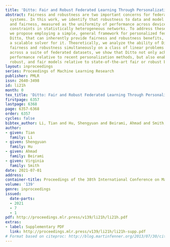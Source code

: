 ```yaml
---
title: 'Ditto: Fair and Robust Federated Learning Through Personalization'
abstract: Fairness and robustness are two important concerns for federated learning
  systems. In this work, we identify that robustness to data and model poisoning attacks
  and fairness, measured as the uniformity of performance across devices, are competing
  constraints in statistically heterogeneous networks. To address these constraints,
  we propose employing a simple, general framework for personalized federated learning,
  Ditto, that can inherently provide fairness and robustness benefits, and develop
  a scalable solver for it. Theoretically, we analyze the ability of Ditto to achieve
  fairness and robustness simultaneously on a class of linear problems. Empirically,
  across a suite of federated datasets, we show that Ditto not only achieves competitive
  performance relative to recent personalization methods, but also enables more accurate,
  robust, and fair models relative to state-of-the-art fair or robust baselines.
layout: inproceedings
series: Proceedings of Machine Learning Research
publisher: PMLR
issn: 2640-3498
id: li21h
month: 0
tex_title: 'Ditto: Fair and Robust Federated Learning Through Personalization'
firstpage: 6357
lastpage: 6368
page: 6357-6368
order: 6357
cycles: false
bibtex_author: Li, Tian and Hu, Shengyuan and Beirami, Ahmad and Smith, Virginia
author:
- given: Tian
  family: Li
- given: Shengyuan
  family: Hu
- given: Ahmad
  family: Beirami
- given: Virginia
  family: Smith
date: 2021-07-01
address:
container-title: Proceedings of the 38th International Conference on Machine Learning
volume: '139'
genre: inproceedings
issued:
  date-parts:
  - 2021
  - 7
  - 1
pdf: http://proceedings.mlr.press/v139/li21h/li21h.pdf
extras:
- label: Supplementary PDF
  link: http://proceedings.mlr.press/v139/li21h/li21h-supp.pdf
# Format based on citeproc: http://blog.martinfenner.org/2013/07/30/citeproc-yaml-for-bibliographies/
---
```

